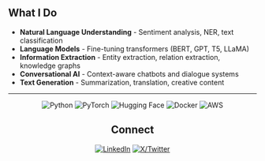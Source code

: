 

## What I Do

- **Natural Language Understanding** - Sentiment analysis, NER, text classification
- **Language Models** - Fine-tuning transformers (BERT, GPT, T5, LLaMA)
- **Information Extraction** - Entity extraction, relation extraction, knowledge graphs
- **Conversational AI** - Context-aware chatbots and dialogue systems
- **Text Generation** - Summarization, translation, creative content
---
<div align="center">

![Python](https://img.shields.io/badge/Python-3776AB?style=for-the-badge&logo=python&logoColor=white)
![PyTorch](https://img.shields.io/badge/PyTorch-EE4C2C?style=for-the-badge&logo=pytorch&logoColor=white)
![Hugging Face](https://img.shields.io/badge/🤗_Hugging_Face-FFD21E?style=for-the-badge)
![Docker](https://img.shields.io/badge/Docker-2496ED?style=for-the-badge&logo=docker&logoColor=white)
![AWS](https://img.shields.io/badge/AWS-232F3E?style=for-the-badge&logo=amazon-aws&logoColor=white)

##  Connect

<div align="center">

[![LinkedIn](https://img.shields.io/badge/LinkedIn-0077B5?style=for-the-badge&logo=linkedin&logoColor=white)](https://www.linkedin.com/in/sagnikkroy/)
[![X/Twitter](https://img.shields.io/badge/Twitter-1DA1F2?style=for-the-badge&logo=twitter&logoColor=white)](https://x.com/Sagnikkroy)
</div>
